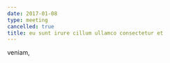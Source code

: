```yaml
---
date: 2017-01-08
type: meeting
cancelled: true
title: eu sunt irure cillum ullamco consectetur et
---
```

veniam,